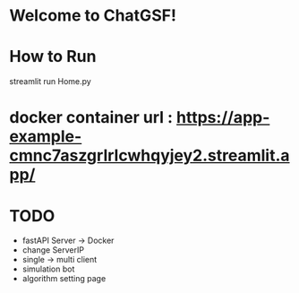 # Welcome to ChatGSF!
# How to Run
streamlit run Home.py

# docker container url : https://app-example-cmnc7aszgrlrlcwhqyjey2.streamlit.app/



# TODO
- fastAPI Server -> Docker
- change ServerIP
- single -> multi client
- simulation bot
- algorithm setting page